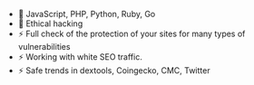 - 🔭 JavaScript, PHP, Python, Ruby, Go 
- 🌱 Ethical hacking
- ⚡ Full check of the protection of your sites for many types of vulnerabilities
- ⚡ Working with white SEO traffic.
- ⚡ Safe trends in dextools, Coingecko, CMC, Twitter
